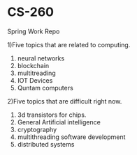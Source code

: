 # CS-260
Spring Work Repo

1)Five topics that are related to computing.
  1. neural networks
  2. blockchain
  3. multitreading
  4. IOT Devices
  5. Quntam computers

2)Five topics that are difficult right now.
  1. 3d transistors for chips.
  2. General Artificial intelligence
  3. cryptography
  4. multithreading software development
  5. distributed systems

  
  

